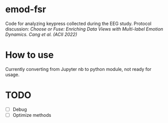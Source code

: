 # emod-fsr
Code for analyzing keypress collected during the EEG study. Protocol discussion: _Choose or Fuse: Enriching Data Views with Multi-label Emotion Dynamics. Cang et al. (ACII 2022)_

# How to use
Currently converting from Jupyter nb to python module, not ready for usage.

# TODO 
- [ ] Debug
- [ ] Optimize methods
